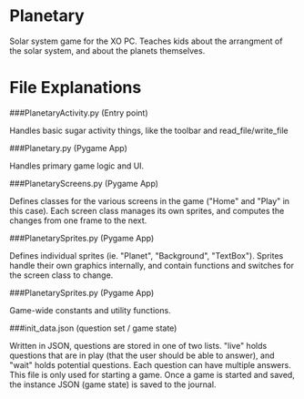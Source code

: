 Planetary
=========

Solar system game for the XO PC. Teaches kids about the arrangment of the solar system, and about the planets themselves.


File Explanations
=================


###PlanetaryActivity.py (Entry point)

Handles basic sugar activity things, like the toolbar and read_file/write_file


###Planetary.py (Pygame App)

Handles primary game logic and UI.


###PlanetaryScreens.py (Pygame App)

Defines classes for the various screens in the game ("Home" and "Play" in this case). Each screen class manages its own sprites, and computes the changes from one frame to the next.


###PlanetarySprites.py (Pygame App)

Defines individual sprites (ie. "Planet", "Background", "TextBox"). Sprites handle their own graphics internally, and contain functions and switches for the screen class to change.


###PlanetarySprites.py (Pygame App)

Game-wide constants and utility functions.


###init_data.json (question set / game state)

Written in JSON, questions are stored in one of two lists. "live" holds questions that are in play (that the user should be able to answer), and "wait" holds potential questions. Each question can have multiple answers. This file is only used for starting a game. Once a game is started and saved, the instance JSON (game state) is saved to the journal.

